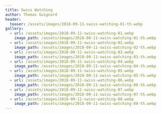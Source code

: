 ```yaml
---
title: Swiss Watching
author: Thomas Guignard
header:
  teaser: /assets/images/2018-09-11-swiss-watching-01-th.webp
gallery:
  - url: /assets/images/2018-09-11-swiss-watching-01.webp
    image_path: /assets/images/2018-09-11-swiss-watching-01-th.webp
  - url: /assets/images/2018-09-11-swiss-watching-02.webp
    image_path: /assets/images/2018-09-11-swiss-watching-02-th.webp
  - url: /assets/images/2018-09-11-swiss-watching-03.webp
    image_path: /assets/images/2018-09-11-swiss-watching-03-th.webp
  - url: /assets/images/2018-09-11-swiss-watching-04.webp
    image_path: /assets/images/2018-09-11-swiss-watching-04-th.webp
  - url: /assets/images/2018-09-11-swiss-watching-05.webp
    image_path: /assets/images/2018-09-11-swiss-watching-05-th.webp
  - url: /assets/images/2018-09-11-swiss-watching-06.webp
    image_path: /assets/images/2018-09-11-swiss-watching-06-th.webp
  - url: /assets/images/2018-09-11-swiss-watching-07.webp
    image_path: /assets/images/2018-09-11-swiss-watching-07-th.webp
  - url: /assets/images/2018-09-11-swiss-watching-08.webp
    image_path: /assets/images/2018-09-11-swiss-watching-08-th.webp
---
```

